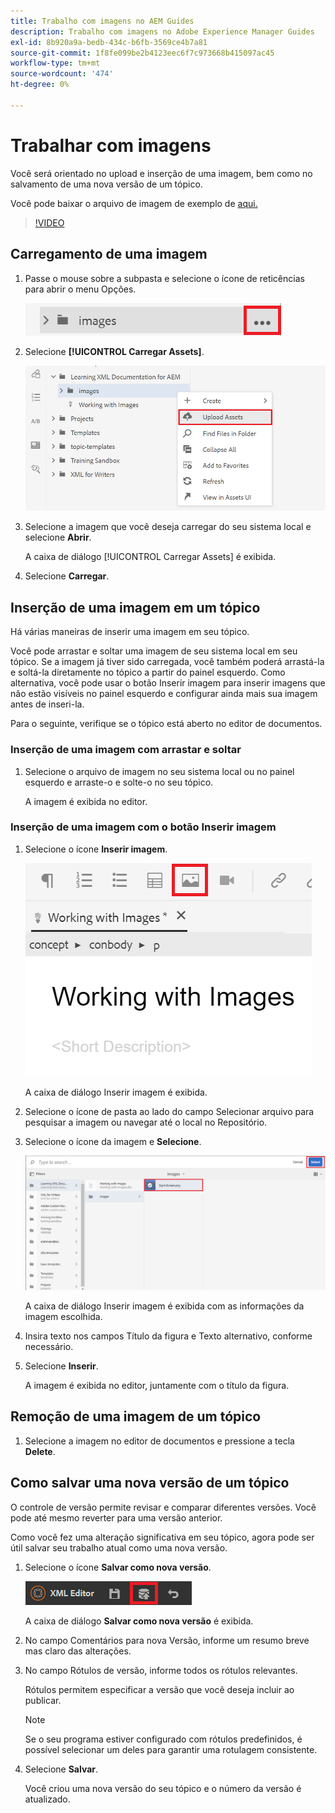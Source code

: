 ```yaml
---
title: Trabalho com imagens no AEM Guides
description: Trabalho com imagens no Adobe Experience Manager Guides
exl-id: 8b920a9a-bedb-434c-b6fb-3569ce4b7a81
source-git-commit: 1f8fe099be2b4123eec6f7c973668b415097ac45
workflow-type: tm+mt
source-wordcount: '474'
ht-degree: 0%

---
```


# Trabalhar com imagens

Você será orientado no upload e inserção de uma imagem, bem como no salvamento de uma nova versão de um tópico.

Você pode baixar o arquivo de imagem de exemplo de [aqui.](assets/working-with-images/SignInScreen.png)

>[!VIDEO](https://video.tv.adobe.com/v/336661?quality=12&learn=on)

## Carregamento de uma imagem

1. Passe o mouse sobre a subpasta e selecione o ícone de reticências para abrir o menu Opções.

   ![Ícone de reticências](images/lesson-4/ellipses.png)

1. Selecione **[!UICONTROL Carregar Assets]**.

   ![Carregar Assets](images/lesson-4/upload-assets.png)

1. Selecione a imagem que você deseja carregar do seu sistema local e selecione **Abrir**.

   A caixa de diálogo [!UICONTROL Carregar Assets] é exibida.

1. Selecione **Carregar**.

## Inserção de uma imagem em um tópico

Há várias maneiras de inserir uma imagem em seu tópico.

Você pode arrastar e soltar uma imagem de seu sistema local em seu tópico. Se a imagem já tiver sido carregada, você também poderá arrastá-la e soltá-la diretamente no tópico a partir do painel esquerdo. Como alternativa, você pode usar o botão Inserir imagem para inserir imagens que não estão visíveis no painel esquerdo e configurar ainda mais sua imagem antes de inseri-la.

Para o seguinte, verifique se o tópico está aberto no editor de documentos.

### Inserção de uma imagem com arrastar e soltar

1. Selecione o arquivo de imagem no seu sistema local ou no painel esquerdo e arraste-o e solte-o no seu tópico.

   A imagem é exibida no editor.

### Inserção de uma imagem com o botão Inserir imagem

1. Selecione o ícone **Inserir imagem**.

   ![Ícone Inserir imagem](images/lesson-4/insert-image.png)

   A caixa de diálogo Inserir imagem é exibida.

1. Selecione o ícone de pasta ao lado do campo Selecionar arquivo para pesquisar a imagem ou navegar até o local no Repositório.
1. Selecione o ícone da imagem e **Selecione**.

   ![Selecionar imagem](images/lesson-4/select-image-with-markings.png)

   A caixa de diálogo Inserir imagem é exibida com as informações da imagem escolhida.

1. Insira texto nos campos Título da figura e Texto alternativo, conforme necessário.
1. Selecione **Inserir**.

   A imagem é exibida no editor, juntamente com o título da figura.

## Remoção de uma imagem de um tópico

1. Selecione a imagem no editor de documentos e pressione a tecla **Delete**.

## Como salvar uma nova versão de um tópico

O controle de versão permite revisar e comparar diferentes versões. Você pode até mesmo reverter para uma versão anterior.

Como você fez uma alteração significativa em seu tópico, agora pode ser útil salvar seu trabalho atual como uma nova versão.

1. Selecione o ícone **Salvar como nova versão**.

   ![Ícone Salvar como nova versão](images/common/save-as-new-version.png)

   A caixa de diálogo **Salvar como nova versão** é exibida.

1. No campo Comentários para nova Versão, informe um resumo breve mas claro das alterações.
1. No campo Rótulos de versão, informe todos os rótulos relevantes.

   Rótulos permitem especificar a versão que você deseja incluir ao publicar.

   >[!NOTE]
   > 
   > Se o seu programa estiver configurado com rótulos predefinidos, é possível selecionar um deles para garantir uma rotulagem consistente.

1. Selecione **Salvar**.

   Você criou uma nova versão do seu tópico e o número da versão é atualizado.
